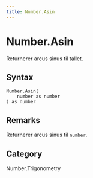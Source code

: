 ```yaml
---
title: Number.Asin
---
```


# Number.Asin


Returnerer arcus sinus til tallet.


## Syntax

```powerquery
Number.Asin(
    number as number
) as number
```


## Remarks

Returnerer arcus sinus til <code>number</code>.



## Category
Number.Trigonometry
